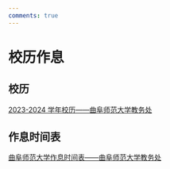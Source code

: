 ```yaml
---
comments: true
---
```


# 校历作息

## 校历

[2023-2024 学年校历——曲阜师范大学教务处](https://jwc.qfnu.edu.cn/info/1091/6690.htm#/)

## 作息时间表

[曲阜师范大学作息时间表——曲阜师范大学教务处](https://jwc.qfnu.edu.cn/info/1104/4345.htm#/)

